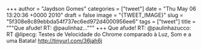 
+++
author = "Jaydson Gomes"
categories = ["tweet"]
date = "Thu May 06 13:20:36 +0000 2010"
draft = false
image = "{TWEET_IMAGE}"
slug = "5f308e8c89ebbda54f737ec6ed972d4000956ee6"
tags = ["tweet"]
title = """Que afude! RT: @paulinhaz..."""
+++
Que afude! RT: @paulinhazucco: RT @lipecg: Testes de Velocidade do Chrome comparado à Luz, Som e a uma Batata! http://tinyurl.com/36jah6j
